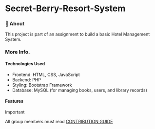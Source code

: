 # Secret-Berry-Resort-System

### 🤖 About

This project is part of an assignment to build a basic Hotel Management System.

### More Info.

#### Technologies Used
- Frontend: HTML, CSS, JavaScript
- Backend: PHP
- Styling: Bootstrap Framework
- Database: MySQL (for managing books, users, and library records)

#### Features

> [!IMPORTANT]  
> All group members must read [CONTRIBUTION GUIDE](.github/CONTRIBUTING.md)
